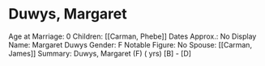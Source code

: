# Duwys, Margaret

Age at Marriage: 0
Children: [[Carman, Phebe]]
Dates Approx.: No
Display Name: Margaret Duwys
Gender: F
Notable Figure: No
Spouse: [[Carman, James]]
Summary: Duwys, Margaret (F) ( yrs)
[B]  - [D]